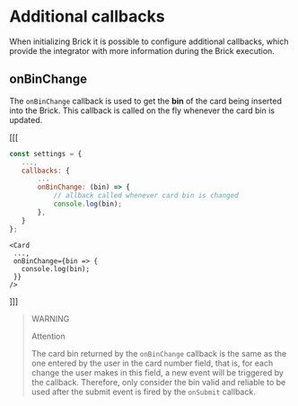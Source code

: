 # Additional callbacks

When initializing Brick it is possible to configure additional callbacks, which provide the integrator with more information during the Brick execution.

## onBinChange

The `onBinChange` callback is used to get the **bin** of the card being inserted into the Brick. This callback is called on the fly whenever the card bin is updated.

[[[
```Javascript
const settings = {
   ...,
   callbacks: {
       ...
       onBinChange: (bin) => {
           // allback called whenever card bin is changed
           console.log(bin);
       },
   }
};
```
```react-jsx
<Card
 ...,
 onBinChange={bin => {
   console.log(bin);
 }}
/>
```
]]]

> WARNING
>
> Attention
>
> The card bin returned by the `onBinChange` callback is the same as the one entered by the user in the card number field, that is, for each change the user makes in this field, a new event will be triggered by the callback. Therefore, only consider the bin valid and reliable to be used after the submit event is fired by the `onSubmit` callback.